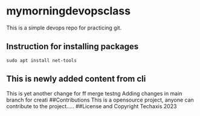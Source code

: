 # mymorningdevopsclass
This is a simple devops repo for practicing git.
## Instruction for installing packages
```
sudo apt install net-tools
```
## This is newly added content from cli

This is yet another change for ff merge testng
Adding changes in main branch for creati
##Contributions
This is a opensource project, anyone can contribute to the project.....
##License and Copyright
Techaxis 2023

